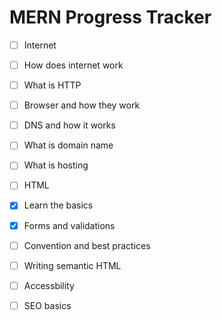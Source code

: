 # MERN Progress Tracker
* [ ]  Internet
  * [ ]  How does internet work
  * [ ]  What is HTTP
  * [ ]  Browser and how they work
  * [ ]  DNS and how it works
  * [ ]  What is domain name
  * [ ]  What is hosting
* [ ]  HTML
  * [x]  Learn the basics
  * [x]  Forms and validations
  * [ ]  Convention and best practices
  * [ ]  Writing semantic HTML
  * [ ]  Accessbility
  * [ ]  SEO basics

